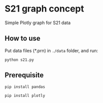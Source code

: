# S21 graph concept
Simple Plotly graph for S21 data

## How to use
Put data files (*.prn) in `./data` folder, and run:

`python s21.py`

## Prerequisite
`pip install pandas`

`pip install plotly`
